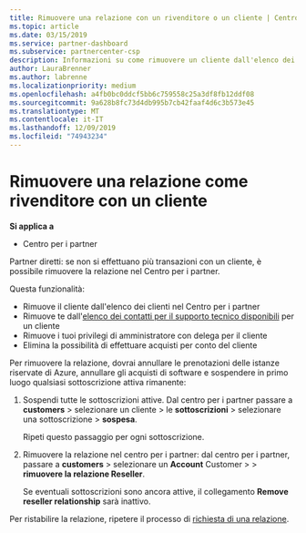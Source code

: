```yaml
---
title: Rimuovere una relazione con un rivenditore o un cliente | Centro per i partner
ms.topic: article
ms.date: 03/15/2019
ms.service: partner-dashboard
ms.subservice: partnercenter-csp
description: Informazioni su come rimuovere un cliente dall'elenco dei clienti, rimuovere i propri privilegi amministrativi delegati e interrompere l'esecuzione di acquisti o offrire supporto.
author: LauraBrenner
ms.author: labrenne
ms.localizationpriority: medium
ms.openlocfilehash: a4fb0bc0ddcf5bb6c759558c25a3df8fb12ddf08
ms.sourcegitcommit: 9a628b8fc73d4db995b7cb42faaf4d6c3b573e45
ms.translationtype: MT
ms.contentlocale: it-IT
ms.lasthandoff: 12/09/2019
ms.locfileid: "74943234"
---
```

# <a name="remove-a-reseller-relationship-with-a-customer"></a>Rimuovere una relazione come rivenditore con un cliente

**Si applica a**

-   Centro per i partner

Partner diretti: se non si effettuano più transazioni con un cliente, è possibile rimuovere la relazione nel Centro per i partner. 

Questa funzionalità:
*  Rimuove il cliente dall'elenco dei clienti nel Centro per i partner
*  Rimuove te dall'[elenco dei contatti per il supporto tecnico disponibili](assign-support-contacts.md) per un cliente
*  Rimuove i tuoi privilegi di amministratore con delega per il cliente
*  Elimina la possibilità di effettuare acquisti per conto del cliente

Per rimuovere la relazione, dovrai annullare le prenotazioni delle istanze riservate di Azure, annullare gli acquisti di software e sospendere in primo luogo qualsiasi sottoscrizione attiva rimanente:
1. Sospendi tutte le sottoscrizioni attive. Dal centro per i partner passare a **customers** > selezionare un cliente > le **sottoscrizioni** > selezionare una sottoscrizione > **sospesa**. 

   Ripeti questo passaggio per ogni sottoscrizione.

2. Rimuovere la relazione nel centro per i partner: dal centro per i partner, passare a **customers** > selezionare un **Account** Customer > > **rimuovere la relazione Reseller**.

   Se eventuali sottoscrizioni sono ancora attive, il collegamento **Remove reseller relationship** sarà inattivo. 

Per ristabilire la relazione, ripetere il processo di [richiesta di una relazione](request-a-relationship-with-a-customer.md).
